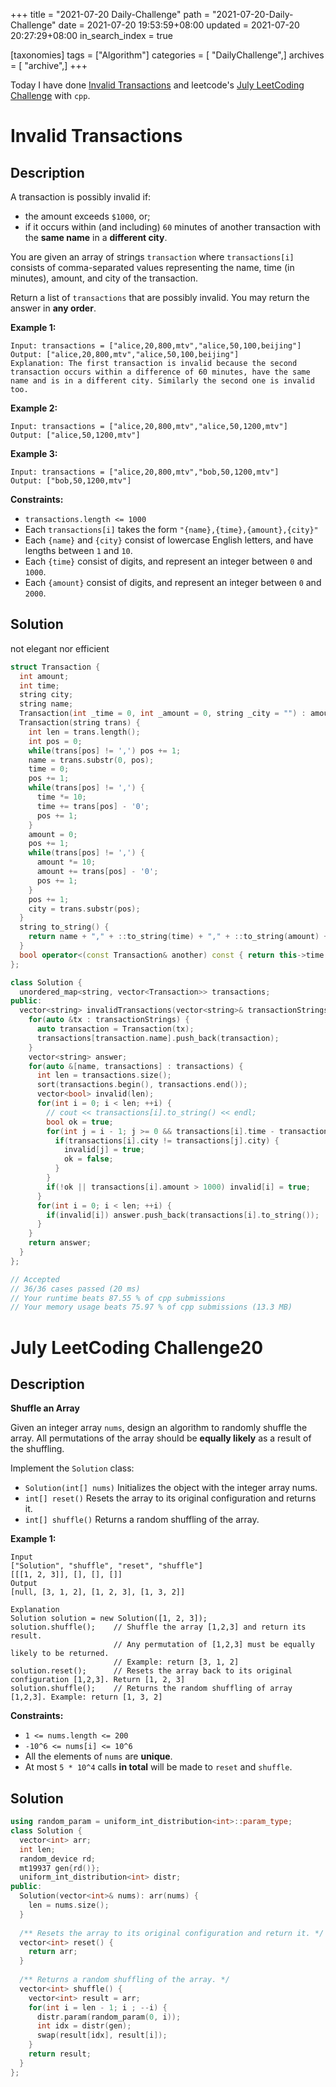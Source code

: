 +++
title = "2021-07-20 Daily-Challenge"
path = "2021-07-20-Daily-Challenge"
date = 2021-07-20 19:53:59+08:00
updated = 2021-07-20 20:27:29+08:00
in_search_index = true

[taxonomies]
tags = ["Algorithm"]
categories = [ "DailyChallenge",]
archives = [ "archive",]
+++

Today I have done [Invalid Transactions](https://leetcode.com/problems/invalid-transactions/description/) and leetcode's [July LeetCoding Challenge](https://leetcode.com/explore/challenge/card/july-leetcoding-challenge-2021/610/week-3-july-15th-july-21st/3820/) with `cpp`.

<!-- more -->

# Invalid Transactions

## Description

A transaction is possibly invalid if:

- the amount exceeds `$1000`, or;
- if it occurs within (and including) `60` minutes of another transaction with the **same name** in a **different city**.

You are given an array of strings `transaction` where `transactions[i]` consists of comma-separated values representing the name, time (in minutes), amount, and city of the transaction.

Return a list of `transactions` that are possibly invalid. You may return the answer in **any order**.

 

**Example 1:**

```
Input: transactions = ["alice,20,800,mtv","alice,50,100,beijing"]
Output: ["alice,20,800,mtv","alice,50,100,beijing"]
Explanation: The first transaction is invalid because the second transaction occurs within a difference of 60 minutes, have the same name and is in a different city. Similarly the second one is invalid too.
```

**Example 2:**

```
Input: transactions = ["alice,20,800,mtv","alice,50,1200,mtv"]
Output: ["alice,50,1200,mtv"]
```

**Example 3:**

```
Input: transactions = ["alice,20,800,mtv","bob,50,1200,mtv"]
Output: ["bob,50,1200,mtv"]
```

 

**Constraints:**

- `transactions.length <= 1000`
- Each `transactions[i]` takes the form `"{name},{time},{amount},{city}"`
- Each `{name}` and `{city}` consist of lowercase English letters, and have lengths between `1` and `10`.
- Each `{time}` consist of digits, and represent an integer between `0` and `1000`.
- Each `{amount}` consist of digits, and represent an integer between `0` and `2000`.

## Solution

not elegant nor efficient

``` cpp
struct Transaction {
  int amount;
  int time;
  string city;
  string name;
  Transaction(int _time = 0, int _amount = 0, string _city = "") : amount(_amount), time(_time), city(_city) {}
  Transaction(string trans) {
    int len = trans.length();
    int pos = 0;
    while(trans[pos] != ',') pos += 1;
    name = trans.substr(0, pos);
    time = 0;
    pos += 1;
    while(trans[pos] != ',') {
      time *= 10;
      time += trans[pos] - '0';
      pos += 1;
    }
    amount = 0;
    pos += 1;
    while(trans[pos] != ',') {
      amount *= 10;
      amount += trans[pos] - '0';
      pos += 1;
    }
    pos += 1;
    city = trans.substr(pos);
  }
  string to_string() {
    return name + "," + ::to_string(time) + "," + ::to_string(amount) + "," + city;
  }
  bool operator<(const Transaction& another) const { return this->time < another.time; }
};

class Solution {
  unordered_map<string, vector<Transaction>> transactions;
public:
  vector<string> invalidTransactions(vector<string>& transactionStrings) {
    for(auto &tx : transactionStrings) {
      auto transaction = Transaction(tx);
      transactions[transaction.name].push_back(transaction);
    }
    vector<string> answer;
    for(auto &[name, transactions] : transactions) {
      int len = transactions.size();
      sort(transactions.begin(), transactions.end());
      vector<bool> invalid(len);
      for(int i = 0; i < len; ++i) {
        // cout << transactions[i].to_string() << endl;
        bool ok = true;
        for(int j = i - 1; j >= 0 && transactions[i].time - transactions[j].time <= 60; --j) {
          if(transactions[i].city != transactions[j].city) {
            invalid[j] = true;
            ok = false;
          }
        }
        if(!ok || transactions[i].amount > 1000) invalid[i] = true;
      }
      for(int i = 0; i < len; ++i) {
        if(invalid[i]) answer.push_back(transactions[i].to_string());
      }
    }
    return answer;
  }
};

// Accepted
// 36/36 cases passed (20 ms)
// Your runtime beats 87.55 % of cpp submissions
// Your memory usage beats 75.97 % of cpp submissions (13.3 MB)
```

# July LeetCoding Challenge20

## Description

**Shuffle an Array**

Given an integer array `nums`, design an algorithm to randomly shuffle the array. All permutations of the array should be **equally likely** as a result of the shuffling.

Implement the `Solution` class:

- `Solution(int[] nums)` Initializes the object with the integer array nums.
- `int[] reset()` Resets the array to its original configuration and returns it.
- `int[] shuffle()` Returns a random shuffling of the array.

 

**Example 1:**

```
Input
["Solution", "shuffle", "reset", "shuffle"]
[[[1, 2, 3]], [], [], []]
Output
[null, [3, 1, 2], [1, 2, 3], [1, 3, 2]]

Explanation
Solution solution = new Solution([1, 2, 3]);
solution.shuffle();    // Shuffle the array [1,2,3] and return its result.
                       // Any permutation of [1,2,3] must be equally likely to be returned.
                       // Example: return [3, 1, 2]
solution.reset();      // Resets the array back to its original configuration [1,2,3]. Return [1, 2, 3]
solution.shuffle();    // Returns the random shuffling of array [1,2,3]. Example: return [1, 3, 2]
```

 

**Constraints:**

- `1 <= nums.length <= 200`
- `-10^6 <= nums[i] <= 10^6`
- All the elements of `nums` are **unique**.
- At most `5 * 10^4` calls **in total** will be made to `reset` and `shuffle`.

## Solution

``` cpp
using random_param = uniform_int_distribution<int>::param_type;
class Solution {
  vector<int> arr;
  int len;
  random_device rd;
  mt19937 gen{rd()};
  uniform_int_distribution<int> distr;
public:
  Solution(vector<int>& nums): arr(nums) {
    len = nums.size();
  }
  
  /** Resets the array to its original configuration and return it. */
  vector<int> reset() {
    return arr;
  }
  
  /** Returns a random shuffling of the array. */
  vector<int> shuffle() {
    vector<int> result = arr;
    for(int i = len - 1; i ; --i) {
      distr.param(random_param(0, i));
      int idx = distr(gen);
      swap(result[idx], result[i]);
    }
    return result;
  }
};
```
